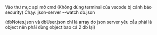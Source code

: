 Vào thư mục api mở cmd (Không dùng terminal của vscode bị cảnh báo security)
Chạy: json-server --watch db.json 

(dbNotes.json và dbUser.json chỉ là array do json server yêu cầu phải là object nên phải dùng object bao cả 2 db lại)
